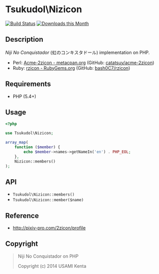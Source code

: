 Tsukudol\Nizicon
================

[![Build Status](https://travis-ci.org/zonuexe/php-tsukudol-nizicon.svg)](https://travis-ci.org/zonuexe/php-tsukudol-nizicon)
[![Downloads this Month](https://img.shields.io/packagist/dm/zonuexe/tsukudol-nizicon.svg?style=flat)](https://packagist.org/packages/zonuexe/tsukudol-nizicon)

Description
-----------

*Niji No Conquistador* (虹のコンキスタドール) implementation on PHP.

* Perl: [Acme-2zicon - metacpan.org](https://metacpan.org/release/Acme-2zicon) (GitHub: [catatsuy/acme-2zicon](https://github.com/catatsuy/acme-2zicon))
* Ruby: [rzicon - RubyGems.org](https://rubygems.org/gems/rzicon) (GitHub: [bash0C7/rzicon](https://github.com/bash0C7/rzicon))

Requirements
------------

* PHP (5.4+)

Usage
-----

```php
<?php

use Tsukudol\Nizicon;

array_map(
    function ($member) {
        echo $member->names->getNameIn('en') . PHP_EOL;
    },
    Nizicon::members()
);
```

API
---

* `Tsukudol\Nizicon::members()`
* `Tsukudol\Nizicon::member($name)`

Reference
---------

* http://pixiv-pro.com/2zicon/profile

Copyright
---------

> Niji No Conquistador on PHP
>
> Copyright (c) 2014 USAMI Kenta
